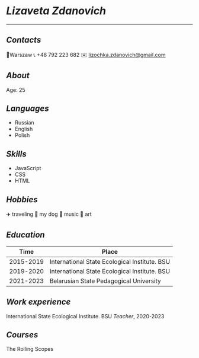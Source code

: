 # ***Lizaveta Zdanovich***
________
## *Contacts*
📍Warszaw
📞 +48 792 223 682
✉️ lizochka.zdanovich@gmail.com
## *About*
 Age: 25
## *Languages*
- Russian
- English
- Polish
## *Skills*
- JavaScript
- CSS
- HTML
## *Hobbies*
✈️ traveling
🐶 my dog
🎼 music
🎨 art
## *Education*
| Time | Place |
| ------ | ------ |
| 2015-2019 | International State Ecological Institute. BSU|
| 2019-2020 | International State Ecological Institute. BSU|
| 2021-2023 | Belarusian State Pedagogical University|
## *Work experience*
International State Ecological Institute. BSU 
*Teacher*, 2020-2023
## *Courses*
The Rolling Scopes 

